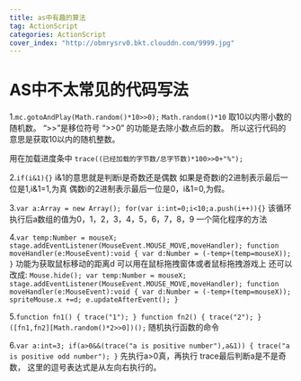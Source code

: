 ```yaml
---
title: as中有趣的算法
tag: ActionScript
categories: ActionScript
cover_index: "http://obmrysrv0.bkt.clouddn.com/9999.jpg"
---
```

# AS中不太常见的代码写法
1.`mc.gotoAndPlay(Math.random()*10>>0);`
`Math.random()*10` 取10以内带小数的随机数。
“>>”是移位符号 “>>0” 的功能是去除小数点后的数。
所以这行代码的意思是获取10以内的随机整数。

用在加载进度条中
`trace((已经加载的字节数/总字节数)*100>>0+"%");`

2.`if(i&1){}`
i&1的意思就是判断i是奇数还是偶数
如果是奇数i的2进制表示最后一位是1,i&1=1,为真
偶数i的2进制表示最后一位是0，i&1=0,为假。

3.`var a:Array = new Array();
for(var i:int=0;i<10;a.push(i++)){}`
该循环执行后a数组的值为0，1，2，3，4，5，6，7，8，9
一个简化程序的方法

4.`var temp:Number = mouseX;
stage.addEventListener(MouseEvent.MOUSE_MOVE,moveHandler);
function moveHandler(e:MouseEvent):void
{
var d:Number = (-temp+(temp=mouseX));
}`
功能为获取鼠标移动的距离d
可以用在鼠标拖拽窗体或者鼠标拖拽游戏上
还可以改成:
`Mouse.hide();
var temp:Number = mouseX;
stage.addEventListener(MouseEvent.MOUSE_MOVE,moveHandler);
function moveHandler(e:MouseEvent):void
{
var d:Number = (-temp+(temp=mouseX));
spriteMouse.x +=d;
e.updateAfterEvent();
}`

5.`function fn1()
{
trace("1");
}
function fn2()
{
trace("2");
}
([fn1,fn2][Math.random()*2>>0])();`
随机执行函数的命令

6.`var a:int=3;
if(a>0&&(trace("a is positive number"),a&1))
{
trace("a is positive odd number");
}`
先执行a>0真，再执行 trace最后判断a是不是奇数，
这里的逗号表达式是从左向右执行的。




